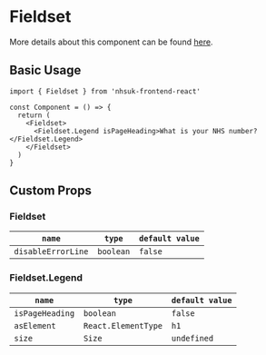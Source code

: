 # Fieldset

More details about this component can be found [here](https://service-manual.nhs.uk/design-system/components/fieldtest).

## Basic Usage

```tsx
import { Fieldset } from 'nhsuk-frontend-react'

const Component = () => {
  return (
    <Fieldset>
      <Fieldset.Legend isPageHeading>What is your NHS number?</Fieldset.Legend>
    </Fieldset>
  )
}
```

## Custom Props

### Fieldset

| `name`             | `type`    | `default value` |
| ------------------ | --------- | --------------- |
| `disableErrorLine` | `boolean` | `false`         |

### Fieldset.Legend

| `name`          | `type`              | `default value` |
| --------------- | ------------------- | --------------- |
| `isPageHeading` | `boolean`           | `false`         |
| `asElement`     | `React.ElementType` | `h1`            |
| `size`          | `Size`              | `undefined`     |
